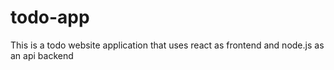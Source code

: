 # todo-app

This is a todo website application that uses react as frontend and node.js as an api backend
